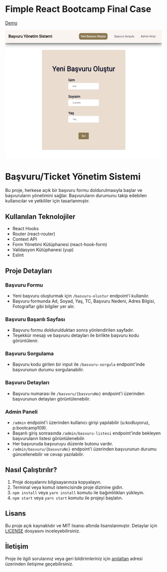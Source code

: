 # Fimple React Bootcamp Final Case

[Demo](https://fimple-react-bootcamp-final-case.vercel.app)

![screenshot](Screenshot_1.jpg)

# Başvuru/Ticket Yönetim Sistemi

Bu proje, herkese açık bir başvuru formu doldurulmasıyla başlar ve başvuruların yönetimini sağlar. Başvuruların durumunu takip edebilen kullanıcılar ve yetkililer için tasarlanmıştır.

## Kullanılan Teknolojiler

- React Hooks
- Router (react-router)
- Context API
- Form Yönetimi Kütüphanesi (react-hook-form)
- Validasyon Kütüphanesi (yup)
- Eslint

## Proje Detayları

### Başvuru Formu

- Yeni başvuru oluşturmak için `/basvuru-olustur` endpoint'i kullanılır.
- Başvuru formunda Ad, Soyad, Yaş, TC, Başvuru Nedeni, Adres Bilgisi, Fotograflar gibi bilgiler yer alır.

### Başvuru Başarılı Sayfası

- Başvuru formu doldurulduktan sonra yönlendirilen sayfadır.
- Teşekkür mesajı ve başvuru detayları ile birlikte başvuru kodu görüntülenir.

### Başvuru Sorgulama

- Başvuru kodu girilen bir input ile `/basvuru-sorgula` endpoint'inde başvurunun durumu sorgulanabilir.

### Başvuru Detayları

- Başvuru numarası ile `/basvuru/{basvuruNo}` endpoint'i üzerinden başvurunun detayları görüntülenebilir.

### Admin Paneli

- `/admin` endpoint'i üzerinden kullanıcı girişi yapılabilir (u:kodluyoruz, p:bootcamp109).
- Başarılı giriş sonrasında `/admin/basvuru-listesi` endpoint'inde bekleyen başvuruların listesi görüntülenebilir.
- Her başvuruda başvuruyu düzenle butonu vardır.
- `/admin/basvuru/{basvuruNo}` endpoint'i üzerinden başvurunun durumu güncellenebilir ve cevap yazılabilir.

## Nasıl Çalıştırılır?

1. Proje dosyalarını bilgisayarınıza kopyalayın.
2. Terminal veya komut istemcisinde proje dizinine gidin.
3. `npm install` veya `yarn install` komutu ile bağımlılıkları yükleyin.
4. `npm start` veya `yarn start` komutu ile projeyi başlatın.

## Lisans

Bu proje açık kaynaklıdır ve MIT lisansı altında lisanslanmıştır. Detaylar için [LICENSE](LICENSE) dosyasını inceleyebilirsiniz.

## İletişim

Proje ile ilgili sorularınız veya geri bildirimleriniz için [anılaltan](mailto:anlaltnn@gmail.com) adresi üzerinden iletişime geçebilirsiniz.
